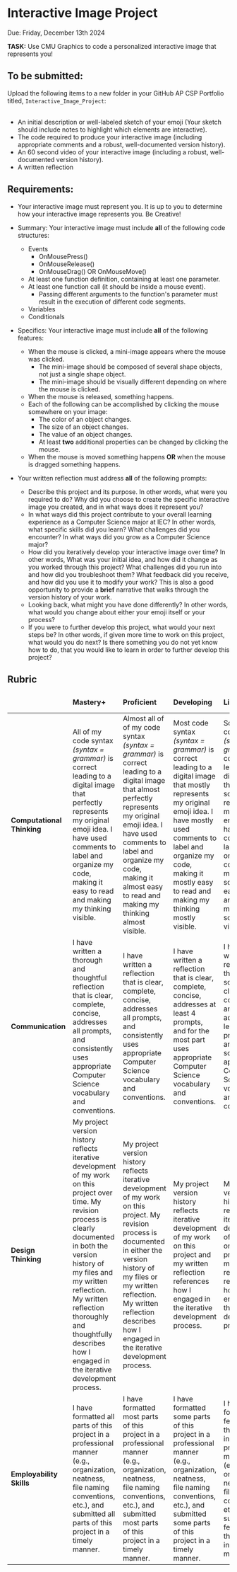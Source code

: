 # Interactive Image Project
Due: Friday, December 13th 2024

**TASK:** Use CMU Graphics to code a personalized interactive image that represents you!

## To be submitted:
Upload the following items to a new folder in your GitHub AP CSP Portfolio titled, `Interactive_Image_Project`:<br><br>
* An initial description or well-labeled sketch of your emoji (Your sketch should include notes to highlight which elements are interactive).
* The code required to produce your interactive image (including appropriate comments and a robust, well-documented version history).
* An 60 second video of your interactive image (including a robust, well-documented version history).
* A written reflection

## Requirements:

* Your interactive image must represent you.  It is up to you to determine how your interactive image represents you.  Be Creative!

* Summary: Your interactive image must include **all** of the following code structures:
    * Events
       * OnMousePress()
       * OnMouseRelease()
       * OnMouseDrag() OR OnMouseMove() 
    * At least one function definition, containing at least one parameter.
    * At least one function call (it should be inside a mouse event).
       * Passing different arguments to the function's parameter must result in the execution of different code segments.
    * Variables
    * Conditionals     

* Specifics: Your interactive image must include **all** of the following features:
    * When the mouse is clicked, a mini-image appears where the mouse was clicked.
       * The mini-image should be composed of several shape objects, not just a single shape object.
       * The mini-image should be visually different depending on where the mouse is clicked.
    * When the mouse is released, something happens.
    * Each of the following can be accomplished by clicking the mouse somewhere on your image:
       * The color of an object changes.
       * The size of an object changes.
       * The value of an object changes.
       * At least **two** additional properties can be changed by clicking the mouse.
    * When the mouse is moved something happens **OR** when the mouse is dragged something happens.
   

 
* Your written reflection must address **all** of the following prompts:
    * Describe this project and its purpose.  In other words, what were you required to do? Why did you choose to create the specific interactive image you created, and in what ways does it represent you?
    * In what ways did this project contribute to your overall learning experience as a Computer Science major at IEC? In other words, what specific skills did you learn? What challenges did you encounter? In what ways did you grow as a Computer Science major?
    * How did you iteratively develop your interactive image over time? In other words, What was your initial idea, and how did it change as you worked through this project? What challenges did you run into and how did you troubleshoot them? What feedback did you receive, and how did you use it to modify your work?  This is also a good opportunity to provide a **brief** narrative that walks through the version history of your work.
    * Looking back, what might you have done differently? In other words, what would you change about either your emoji itself or your process?
    * If you were to further develop this project, what would your next steps be? In other words, if given more time to work on this project, what would you do next? Is there something you do not yet know how to do, that you would like to learn in order to further develop this project?
 
## Rubric

<table>
 <thead>
  <tr>
   <td>
   <td> <b>Mastery+</b></td>
   <td> <b>Proficient</b></td>
   <td> <b>Developing</b></td>
   <td> <b>Limited</b></td>
   <td> <b>Not Yet Beginning</b></td>
  </tr>
 </thead>
 <tbody>
  <tr>
   <td> <b>Computational Thinking</b>
   <td> All of my code syntax <i>(syntax = grammar)</i> is correct leading to a digital image that perfectly represents my original emoji idea. I have used comments to label and organize my code, making it easy to read and making my thinking visible. </td>
   <td> Almost all of of my code syntax <i>(syntax = grammar)</i> is correct leading to a digital image that almost perfectly represents my original emoji idea. I have used comments to label and organize my code, making it almost easy to read and making my thinking almost visible.  </td>
   <td> Most code syntax <i>(syntax = grammar)</i> is correct leading to a digital image that mostly represents my original emoji idea. I have mostly used comments to label and organize my code, making it mostly easy to read and making my thinking mostly visible.  </td>
   <td> Some of my code syntax <i>(syntax = grammar)</i> is correct leading to a digital image that somewhat represents my original emoji idea. I have used comments to label and organize my code, making it somewhat easy to read and making my thinking somewhat visible.   </td>
   <td> Few to none of my code syntax <i>(syntax = grammar)</i> is correct leading to a digital image that barely represents my emoji idea. I have used little to no comments to label and organize my code, making little to none of my thinking visible.  </td>
  </tr>
  <tr>
   <td> <b>Communication</b>
   <td> I have written a thorough and thoughtful reflection that is clear, complete, concise, addresses all prompts, and consistently uses appropriate Computer Science vocabulary and conventions. </td>
   <td> I have written a reflection that is clear, complete, concise, addresses all prompts, and consistently uses appropriate Computer Science vocabulary and conventions. </td>
   <td> I have written a reflection that is clear, complete, concise, addresses at least 4 prompts, and for the most part uses appropriate Computer Science vocabulary and conventions. </td>
   <td> I have written a reflection that is somewhat clear, complete, and concise, addresses at least 3 prompts, and uses some appropriate Computer Science vocabulary and conventions. </td>
   <td> I have written a reflection that lacks clarity, conciseness, or completeness, addresses 2 or less prompts, or uses few appropriate Computer Science vocabulary and conventions. </td>
  </tr>
  <tr>
   <td> <b>Design Thinking</b>
   <td> My project version history reflects iterative development of my work on this project over time. My revision process is clearly documented in both the version history of my files and my written reflection. 
 My written reflection thoroughly and thoughtfully describes how I engaged in the iterative development process. </td>
   <td> My project version history reflects iterative development of my work on this project.  My revision process is documented in either the version history of my files or my written reflection. 
 My written reflection describes how I engaged in the iterative development process. </td>
   <td> My project version history reflects iterative development of my work on this project and my written reflection references how I engaged in the iterative development process. </td>
   <td> My project version history reflects iterative development of my work on this project or my written reflection references how I engaged in the iterative development process.</td>
   <td> My project version history does not reflect iterative development of my work on this project and my written reflection does not reflect how I engaged in the iterative development process. </td>
  </tr>
  <tr>
   <td> <b>Employability Skills</b>
   <td> I have formatted all parts of this project in a professional manner (e.g., organization, neatness, file naming conventions, etc.), and submitted all parts of this project in a timely manner. </td>
   <td> I have formatted most parts of this project in a professional manner (e.g., organization, neatness, file naming conventions, etc.), and submitted most parts of this project in a timely manner. </td>
   <td> I have formatted some parts of this project in a professional manner (e.g., organization, neatness, file naming conventions, etc.), and submitted some parts of this project in a timely manner. </td>
   <td> I have formatted few parts of this project in a professional manner (e.g., organization, neatness, file naming conventions, etc.), and submitted few parts of this project in a timely manner. </td>
   <td> I have formatted no parts of this project in a professional manner (e.g., organization, neatness, file naming conventions, etc.), or submitted no parts of this project in a timely manner. </td>
  </tr>
 </tbody>
</table>
